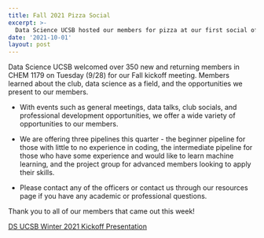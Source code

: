 ```yaml
---
title: Fall 2021 Pizza Social
excerpt: >-
  Data Science UCSB hosted our members for pizza at our first social of the year!
date: '2021-10-01'
layout: post
---
```


Data Science UCSB welcomed over 350 new and returning members in CHEM 1179 on Tuesday (9/28) for our Fall kickoff meeting. Members learned about the club, data science as a field, and the opportunities we present to our members. 

* With events such as general meetings, data talks, club socials, and professional development opportunities, we offer a wide variety of opportunities to our members. 

* We are offering three pipelines this quarter - the beginner pipeline for those with little to no experience in coding, the intermediate pipeline for those who have some experience and would like to learn machine learning, and the project group for advanced members looking to apply their skills. 

* Please contact any of the officers or contact us through our resources page if you have any academic or professional questions. 


Thank you to all of our members that came out this week!


[DS UCSB Winter 2021 Kickoff Presentation](https://docs.google.com/presentation/d/17BZ18S3wJL9wd3KUpgvjv5LuQ-77cngaGMEE9Ts0ERY/edit#slide=id.g646221db99_4_99)


